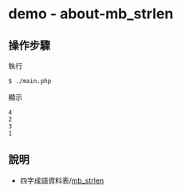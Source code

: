 
# demo - about-mb_strlen


## 操作步驟

執行

``` sh
$ ./main.php
```

顯示

```
4
2
3
1
```


## 說明

* 四字成語資料表/[mb_strlen](https://samwhelp.github.io/note-php-office-for-read-dict-db/main/#/about-idiom-db?id=mb_strlen)
